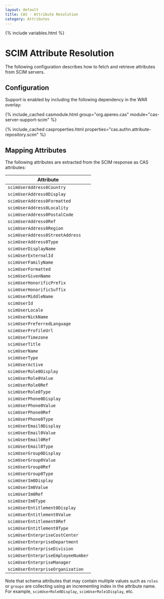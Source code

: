 ```yaml
---
layout: default
title: CAS - Attribute Resolution
category: Attributes
---
```


{% include variables.html %}

# SCIM Attribute Resolution

The following configuration describes how to fetch and retrieve attributes from SCIM servers.

## Configuration

Support is enabled by including the following dependency in the WAR overlay:

{% include_cached casmodule.html group="org.apereo.cas" module="cas-server-support-scim" %}

{% include_cached casproperties.html properties="cas.authn.attribute-repository.scim" %}

## Mapping Attributes

The following attributes are extracted from the SCIM response as CAS attributes:

| Attribute                          |
|------------------------------------|
| `scimUserAddress0Country`          |
| `scimUserAddress0Display`          |
| `scimUserAddress0Formatted`        |
| `scimUserAddress0Locality`         |
| `scimUserAddress0PostalCode`       |
| `scimUserAddress0Ref`              |
| `scimUserAddress0Region`           |
| `scimUserAddress0StreetAddress`    |
| `scimUserAddress0Type`             |
| `scimUserDisplayName`              |
| `scimUserExternalId`               |
| `scimUserFamilyName`               |
| `scimUserFormatted`                |
| `scimUserGivenName`                |
| `scimUserHonorificPrefix`          |
| `scimUserHonorificSuffix`          |
| `scimUserMiddleName`               |
| `scimUserId`                       |
| `scimUserLocale`                   |
| `scimUserNickName`                 |
| `scimUserPreferredLanguage`        |
| `scimUserProfileUrl`               |
| `scimUserTimezone`                 |
| `scimUserTitle`                    |
| `scimUserName`                     |
| `scimUserType`                     |
| `scimUserActive`                   |
| `scimUserRole0Display`             |
| `scimUserRole0Value`               |
| `scimUserRole0Ref`                 |
| `scimUserRole0Type`                |
| `scimUserPhone0Display`            |
| `scimUserPhone0Value`              |
| `scimUserPhone0Ref`                |
| `scimUserPhone0Type`               |
| `scimUserEmail0Display`            |
| `scimUserEmail0Value`              |
| `scimUserEmail0Ref`                |
| `scimUserEmail0Type`               |
| `scimUserGroup0Display`            |
| `scimUserGroup0Value`              |
| `scimUserGroup0Ref`                |
| `scimUserGroup0Type`               |
| `scimUserIm0Display`               |
| `scimUserIm0Value`                 |
| `scimUserIm0Ref`                   |
| `scimUserIm0Type`                  |
| `scimUserEntitlement0Display`      |
| `scimUserEntitlement0Value`        |
| `scimUserEntitlement0Ref`          |
| `scimUserEntitlement0Type`         |
| `scimUserEnterpriseCostCenter`     |
| `scimUserEnterpriseDepartment`     |
| `scimUserEnterpriseDivision`       |
| `scimUserEnterpriseEmployeeNumber` |
| `scimUserEnterpriseManager`        | 
| `scimUserEnterpriseOrganization`   |
              
Note that schema attributes that may contain multiple values such as `roles` or `groups` are collecting
using an incrementing index in the attribute name. For example, `scimUserRole0Display`, `scimUserRole1Display`, etc.
